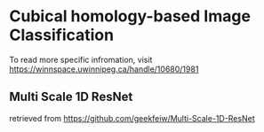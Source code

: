 # Cubical homology-based Image Classification
To read more specific infromation, visit https://winnspace.uwinnipeg.ca/handle/10680/1981

## Multi Scale 1D ResNet
retrieved from https://github.com/geekfeiw/Multi-Scale-1D-ResNet
